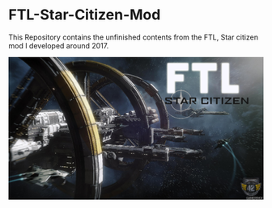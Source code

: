 # FTL-Star-Citizen-Mod
This Repository contains the unfinished contents from the FTL, Star citizen mod I developed around 2017. 

![alt text](Menu/main_base2.png)

